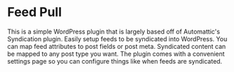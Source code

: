 Feed Pull
==============

This is a simple WordPress plugin that is largely based off of Automattic's Syndication plugin. Easily setup feeds to
be syndicated into WordPress. You can map feed attributes to post fields or post meta. Syndicated content can be mapped
to any post type you want. The plugin comes with a convenient settings page so you can configure things like when feeds
are syndicated.